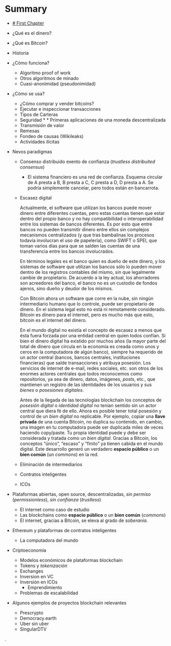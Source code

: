 # Summary

* [\# First Chapter][1]

* ¿Qué es el dinero?

* ¿Qué es Bitcoin?

* Historia

* ¿Cómo funciona?
	* Algoritmo proof of work
	* Otros algoritmos de minado
	* Cuasi-anonimidad (pseudonimidad)

* ¿Cómo se usa?
	* ¿Cómo comprar y vender bitcoins?
	 - Ejecutar e inspeccionar transacciones
	 - Tipos de Carteras
	 - Seguridad
	* * Primeras aplicaciones de una moneda descentralizada
	* Transmisión de valor
	* Remesas
	* Fondeo de causas (Wikileaks)
	* Actividades ilícitas

* Nevos paradigmas
	* Consenso distribuido exento de confianza (_trustless distribuited consensus_)
		* El sistema financiero es una red de confianza. Esquema circular de A presta a B, B presta a C, C presta a D, D presta a A. Se podría simplemente cancelar, pero todos están en bancarrota.

	* Escasez digital

		Actualmente, el software que utilizan los bancos puede mover dinero entre diferentes cuentas, pero estas cuentas tienen que estar dentro del propio banco y no hay compatibilidad o interoperabilidad entre los sistemas de bancos diferentes. Es por esto que entre bancos no pueden transmitir dinero entre ellos sin complejos mecanismos centralizados (y que tras bambalinas los procesos todavía involucran el uso de papelería), como SWIFT o SPEI, que toman varios días para que se salden las cuentas de una transferencia entre los bancos involucrados. 

		En términos legales es el banco quien es dueño de este dinero, y los sistemas de software que utilizan los bancos sólo lo pueden mover dentro de los registros contables del mismo, sin que legalmente cambie de propietario. De acuerdo a la ley actual, los ahorradores son acreedores del banco, el banco no es un custodio de fondos ajenos, sino dueño y deudor de los mismos.

		Con Bitcoin ahora un software que corre en la nube, sin ningún intermediario humano que lo controle, puede ser propietario de dinero. En el sistema legal esto no está ni remotamente considerado. Bitcoin es dinero para el internet, pero es mucho más que esto, bitcoin es el internet del dinero.

		En el mundo digital no existía el concepto de escasez a menos que ésta fuera forzada por una entidad central en quien todos confían. Si bien el dinero digital ha existido por muchos años (la mayor parte del total de dinero que circula en la economía es creada como unos y ceros en la computadora de algún banco), siempre ha requerido de un actor central (bancos, bancos centrales, instituciones financieras) que salde transacciones y atribuya posesión. Los servicios de internet de e-mail, redes sociales, etc. son otros de los enormes actores centrales que todos reconocemos como repositorios, ya sea de dinero, datos, imágenes, _posts_, etc., que mantienen un registro de las identidades de los usuarios y sus _bienes_ o _posesiones digitales_.  

		Antes de la llegada de las tecnologías blockchain los conceptos de _posesión digital_ o _identidad digital_ no tenían sentido sin un actor central que diera fé de ello. Ahora es posible tener total posesión y control de un _bien digital_ no replicable. Por ejemplo, copiar una **llave privada** de una cuenta Bitcoin, no duplica su contenido, en cambio, una imagen en tu computadora puede ser duplicada miles de veces haciendo copy/paste. Tu propia identidad puede y debe ser considerada y tratada como un _bien digital_. Gracias a Bitcoin, los conceptos “único”, “escaso” y “finito” ya tienen cabida en el mundo digital. Este desarrollo generó un verdadero **espacio público** o un **bien común** (un _commons_) en la red.

	* Eliminación de intermediarios
	* Contratos inteligentes
	* ICOs

* Plataformas abiertas, open source, descentralizadas, _sin permiso_ (_permissionless_), _sin confianza_ (_trustless_)
	 - El internet como caso de estudio
	* Las blockchains como **espacio público** o un **bien común** (_commons_)
	* El internet, gracias a Bitcoin, se eleva al grado de _soberanía_.

* Ethereum y plataformas de contratos inteligentes
	* La computadora del mundo

* Criptoeconomía
	* Modelos económicos de plataformas blockchain
	* Tokens y _tokenización_
	* Exchanges
	* Inversion en VC
	* Inversión en ICOs
		* Emprendimiento
	* Problemas de escalabilidad

* Algunos ejemplos de proyectos blockchain relevantes
	* Prescrypto
	* Democracy.earth
	* Uber sin uber
	* SingularDTV





.

[1]:	chapter1.md